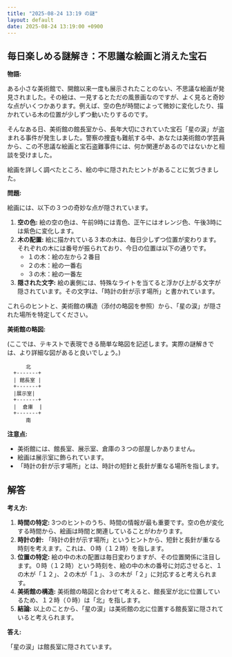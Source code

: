 ```yaml
---
title: "2025-08-24 13:19 の謎"
layout: default
date: 2025-08-24 13:19:00 +0900
---
```

## 毎日楽しめる謎解き：不思議な絵画と消えた宝石

**物語:**

ある小さな美術館で、開館以来一度も展示されたことのない、不思議な絵画が発見されました。その絵は、一見するとただの風景画なのですが、よく見ると奇妙な点がいくつかあります。例えば、空の色が時間によって微妙に変化したり、描かれている木の位置が少しずつ動いたりするのです。

そんなある日、美術館の館長室から、長年大切にされていた宝石「星の涙」が盗まれる事件が発生しました。警察の捜査も難航する中、あなたは美術館の学芸員から、この不思議な絵画と宝石盗難事件には、何か関連があるのではないかと相談を受けました。

絵画を詳しく調べたところ、絵の中に隠されたヒントがあることに気づきました。

**問題:**

絵画には、以下の３つの奇妙な点が隠されています。

1.  **空の色:** 絵の空の色は、午前9時には青色、正午にはオレンジ色、午後3時には紫色に変化します。
2.  **木の配置:** 絵に描かれている３本の木は、毎日少しずつ位置が変わります。それぞれの木には番号が振られており、今日の位置は以下の通りです。
    *   １の木：絵の左から２番目
    *   ２の木：絵の一番右
    *   ３の木：絵の一番左
3.  **隠された文字:** 絵の裏側には、特殊なライトを当てると浮かび上がる文字が隠されています。その文字は、「時計の針が示す場所」と書かれています。

これらのヒントと、美術館の構造（添付の略図を参照）から、「星の涙」が隠された場所を特定してください。

**美術館の略図:**

(ここでは、テキストで表現できる簡単な略図を記述します。実際の謎解きでは、より詳細な図があると良いでしょう。)

```
      北
  +-------+
  | 館長室 |
  +-------+
  |展示室|
  +-------+
  |  倉庫  |
  +-------+
      南
```

**注意点:**

*   美術館には、館長室、展示室、倉庫の３つの部屋しかありません。
*   絵画は展示室に飾られています。
*   「時計の針が示す場所」とは、時計の短針と長針が重なる場所を指します。

## 解答

**考え方:**

1.  **時間の特定:** 3つのヒントのうち、時間の情報が最も重要です。空の色が変化する時間から、絵画は時間と関連していることがわかります。
2.  **時計の針:** 「時計の針が示す場所」というヒントから、短針と長針が重なる時刻を考えます。これは、０時（１２時）を指します。
3.  **位置の特定:** 絵の中の木の配置は毎日変わりますが、その位置関係に注目します。０時（１２時）という時刻を、絵の中の木の番号に対応させると、１の木が「１２」、２の木が「１」、３の木が「２」に対応すると考えられます。
4.  **美術館の構造:** 美術館の略図と合わせて考えると、館長室が北に位置しているため、１２時（０時）は「北」を指します。
5.  **結論:** 以上のことから、「星の涙」は美術館の北に位置する館長室に隠されていると考えられます。

**答え:**

「星の涙」は館長室に隠されています。
